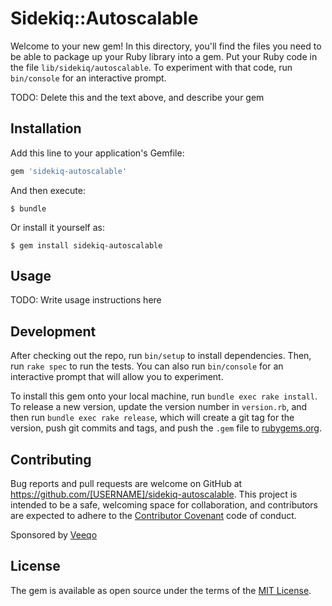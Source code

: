 # Sidekiq::Autoscalable

Welcome to your new gem! In this directory, you'll find the files you need to be able to package up your Ruby library into a gem. Put your Ruby code in the file `lib/sidekiq/autoscalable`. To experiment with that code, run `bin/console` for an interactive prompt.

TODO: Delete this and the text above, and describe your gem

## Installation

Add this line to your application's Gemfile:

```ruby
gem 'sidekiq-autoscalable'
```

And then execute:

    $ bundle

Or install it yourself as:

    $ gem install sidekiq-autoscalable

## Usage

TODO: Write usage instructions here

## Development

After checking out the repo, run `bin/setup` to install dependencies. Then, run `rake spec` to run the tests. You can also run `bin/console` for an interactive prompt that will allow you to experiment.

To install this gem onto your local machine, run `bundle exec rake install`. To release a new version, update the version number in `version.rb`, and then run `bundle exec rake release`, which will create a git tag for the version, push git commits and tags, and push the `.gem` file to [rubygems.org](https://rubygems.org).

## Contributing

Bug reports and pull requests are welcome on GitHub at https://github.com/[USERNAME]/sidekiq-autoscalable. This project is intended to be a safe, welcoming space for collaboration, and contributors are expected to adhere to the [Contributor Covenant](contributor-covenant.org) code of conduct.

Sponsored by [Veeqo](https://github.com/veeqo)


## License

The gem is available as open source under the terms of the [MIT License](http://opensource.org/licenses/MIT).

